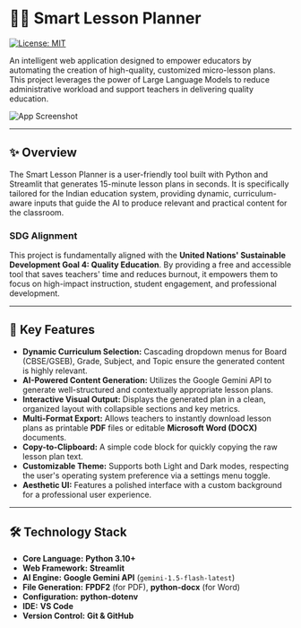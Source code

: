 # 🧑‍🏫 Smart Lesson Planner

[![License: MIT](https://img.shields.io/badge/License-MIT-orange.svg)](https://opensource.org/licenses/MIT)

An intelligent web application designed to empower educators by automating the creation of high-quality, customized micro-lesson plans. This project leverages the power of Large Language Models to reduce administrative workload and support teachers in delivering quality education.

![App Screenshot](https://i.imgur.com/rL4Y9qM.png)

---

## ✨ Overview

The Smart Lesson Planner is a user-friendly tool built with Python and Streamlit that generates 15-minute lesson plans in seconds. It is specifically tailored for the Indian education system, providing dynamic, curriculum-aware inputs that guide the AI to produce relevant and practical content for the classroom.

###  SDG Alignment
This project is fundamentally aligned with the **United Nations' Sustainable Development Goal 4: Quality Education**. By providing a free and accessible tool that saves teachers' time and reduces burnout, it empowers them to focus on high-impact instruction, student engagement, and professional development.

---

## 🚀 Key Features

* **Dynamic Curriculum Selection:** Cascading dropdown menus for Board (CBSE/GSEB), Grade, Subject, and Topic ensure the generated content is highly relevant.
* **AI-Powered Content Generation:** Utilizes the Google Gemini API to generate well-structured and contextually appropriate lesson plans.
* **Interactive Visual Output:** Displays the generated plan in a clean, organized layout with collapsible sections and key metrics.
* **Multi-Format Export:** Allows teachers to instantly download lesson plans as printable **PDF** files or editable **Microsoft Word (DOCX)** documents.
* **Copy-to-Clipboard:** A simple code block for quickly copying the raw lesson plan text.
* **Customizable Theme:** Supports both Light and Dark modes, respecting the user's operating system preference via a settings menu toggle.
* **Aesthetic UI:** Features a polished interface with a custom background for a professional user experience.

---

## 🛠️ Technology Stack

* **Core Language:** **Python 3.10+**
* **Web Framework:** **Streamlit**
* **AI Engine:** **Google Gemini API** (`gemini-1.5-flash-latest`)
* **File Generation:** **FPDF2** (for PDF), **python-docx** (for Word)
* **Configuration:** **python-dotenv**
* **IDE:** **VS Code**
* **Version Control:** **Git & GitHub**

